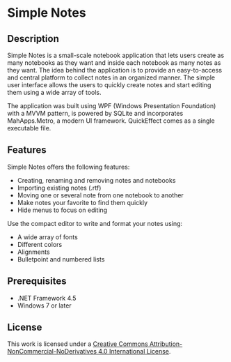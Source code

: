 # Simple Notes

## Description
Simple Notes is a small-scale notebook application that lets users create as many notebooks as they want and inside each notebook as many notes as they want. The idea behind the application is to provide an easy-to-access and central platform to collect notes in an organized manner. The simple user interface allows the users to quickly create notes and start editing them using a wide array of tools.

The application was built using WPF (Windows Presentation Foundation) with a MVVM pattern, is powered by SQLite and incorporates MahApps.Metro, a modern UI framework. 
QuickEffect comes as a single executable file.

## Features

Simple Notes offers the following features:

* Creating, renaming and removing notes and notebooks
* Importing existing notes (.rtf)
* Moving one or several note from one notebook to another
* Make notes your favorite to find them quickly
* Hide menus to focus on editing

Use the compact editor to write and format your notes using:

* A wide array of fonts
* Different colors
* Alignments
* Bulletpoint and numbered lists

## Prerequisites
* .NET Framework 4.5<br/>
* Windows 7 or later

## License
This work is licensed under a [Creative Commons Attribution-NonCommercial-NoDerivatives 4.0 International License](https://creativecommons.org/licenses/by-nc-nd/4.0/).

